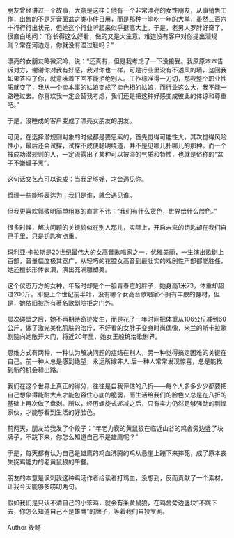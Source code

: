 朋友曾经讲过一个故事，大意是这样：他有一个非常漂亮的女性朋友，从事销售工作，出售的不是牙膏面盆之类小件日用，而是那种一笔吃一年的大单，虽然三百六十行行行出状元，但她这个行业听起来似乎挺高大上。于是，老男人罗胖好奇了，很直白地问：“你长得这么好看，做的又是大生意，难道没有客户对你提出潜规则？常在河边走，你就没有湿过鞋吗？”  
   
漂亮的女朋友略微沉吟，说：“还真有，但是我考虑了一下没接受。我原原本本告诉对方，谢谢你对我有好感，我对你也一样，可是行业里没有不透风的墙，这回我如果答应了你，就意味着下回不能拒绝别人。工作标准得一刀切，那我整个职业性质就变了，我从一个卖本事的姑娘变成了卖色相的姑娘，而行业这么大，我不能一路睡过去。你喜欢我一定会替我考虑，我们还是把这种好感变成彼此的体谅和尊重吧。”  
   
于是，没睡成的客户变成了漂亮女朋友的朋友。  
   
可见，在选择潜规则对象的时候都是要思索的，首先觉得可能性大，其次觉得风险性小，最后还会试探，试探不成便聪明绕道，并不是见哪儿扑哪儿的那种。而一个被成功潜规则的人，一定流露出了某种可以被潜的气质和特性，也就是俗称的“盆子不嫌罐子黑”。  
   
这句话文艺点可以说成：当我足够好，才会遇见你。  
   
哲理一些能够表达为：我们是谁，就会遇见谁。  
   
但我更喜欢郭敬明简单粗暴的直言不讳：“我们有什么货色，世界给什么脸色。”  
   
很多时候，解决问题的关键貌似在别人那儿，实际上，开启未来的钥匙却在我们自己手里，只是钥匙有点重。  
   
玛利亚·卡拉斯是20世纪最伟大的女高音歌唱家之一，优雅美丽，一生演出歌剧上百部，音量幅度极其宽广，从轻巧的花腔女高音到最壮实的戏剧性声部都能胜任，她还擅长形体表演，演出充满雕塑美。  
   
这个仪态万方的女神，年轻时却是个一脸青春痘的胖子，她身高1米73，体重却超过200斤。即便上个世纪前半叶，没有哪个女高音歌唱家不拥有丰腴的身材，但是，她依旧被所有著名歌剧院拒之门外。  
   
屡次碰壁之后，她不再期待奇迹发生，而是花了一年时间把体重从106公斤减到60公斤，做了激光美化肌肤的治疗，不好看的女胖子变身时尚偶像，米兰的斯卡拉歌剧院向她敞开大门，将近20年里，她女王般统治歌剧界。  
   
思维方式有两种，一种认为解决问题的症结在别人，另一种觉得搞定困难的关键在自己。前一种人总是感到绝望，永远所嫁非人;后一种人常常发现惊喜，总是能找到新的机会和出路。  
   
我们在这个世界上真正的得分，往往是自我评估的八折——每个人多多少少都要把自己想象得能耐大点才能包容住心底的脆弱，而生活给我们的脸色又总是在八折的基础上再次做了盘剥。所以，经历螺旋式递减之后，只有实力仍然足够强劲的剽悍家伙，才能够看到生活的好脸色。  
   
前两天，朋友给我发了个段子：“年老力衰的黄鼠狼在临近山谷的鸡舍旁边竖了块牌子，不跳下来，你怎么知道自己不是雄鹰呢？”  
   
于是，每天都有认为自己是雄鹰的鸡血沸腾的鸡从悬崖上蹦下来摔死，成了原本丧失捉鸡能力的老黄鼠狼的午餐。  
   
朋友的本意是讽刺我这种鸡汤作者给读者打鸡血，没想到，反而贡献了一个素材，让我今天能够多唠叨两句。  
   
假如我们是只认不清自己的小笨鸡，就会有条黄鼠狼，在鸡舍旁边竖块“不跳下去，你怎么知道自己不是雄鹰”的牌子，等着我们自投罗网。  
   
Author 筱懿